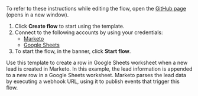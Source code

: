 To refer to these instructions while editing the flow, open the [GitHub page](https://github.com/ot4i/app-connect-templates/tree/main/resources/markdown/Create%20a%20row%20in%20Google%20Sheets%20worksheet%20when%20a%20new%20lead%20is%20created%20in%20Marketo_instructions.md) (opens in a new window).


1. Click **Create flow** to start using the template.
2. Connect to the following accounts by using your credentials:
   - [Marketo](https://www.ibm.com/docs/en/app-connect/containers_cd?topic=apps-marketo)
   - [Google Sheets](https://www.ibm.com/docs/en/app-connect/containers_cd?topic=apps-google-sheets)
3. To start the flow, in the banner, click **Start flow**.


Use this template to create a row in Google Sheets worksheet when a new lead is created in Marketo. In this example, the lead information is appended to a new row in a Google Sheets worksheet. Marketo parses the lead data by executing a webhook URL, using it to publish events that trigger this flow.
